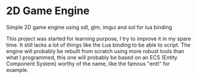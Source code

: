 # 2D Game Engine
Simple 2D game engine using sdl, glm, imgui and sol for lua binding

This project was started for learning purpose, I try to improve it in my spare time. It still lacks a lot of things like the Lua binding to be able to script. The engine will probably be rebuilt from scratch using more robust tools than what I programmed, this one will probably be based on an ECS (Entity Component System) worthy of the name, like the famous "entt" for example.
